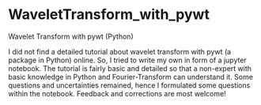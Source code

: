 # WaveletTransform_with_pywt
Wavelet Transform with pywt (Python)

I did not find a detailed tutorial about wavelet transform with pywt (a package in Python) online. So, I tried to write my own in form of a jupyter notebook. The tutorial is fairly basic and detailed so that a non-expert with basic knowledge in Python and Fourier-Transform can understand it. Some questions and uncertainties remained, hence I formulated some questions within the notebook. Feedback and corrections are most welcome!
